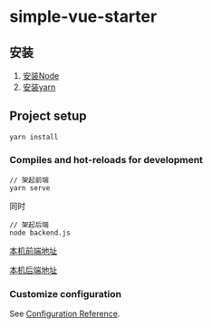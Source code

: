 # simple-vue-starter

## 安装

1. [安装Node](https://github.com/xsthunder/document/blob/master/js/install-node.md)
2. [安装yarn](https://github.com/xsthunder/linux-setting/blob/master/bash-script/init-npm.sh)

## Project setup
```
yarn install
```

### Compiles and hot-reloads for development

```
// 架起前端
yarn serve
```

同时
```
// 架起后端
node backend.js
```

[本机前端地址](http://localhost:8080)

[本机后端地址](http://localhost:8080)


### Customize configuration
See [Configuration Reference](https://cli.vuejs.org/config/).
